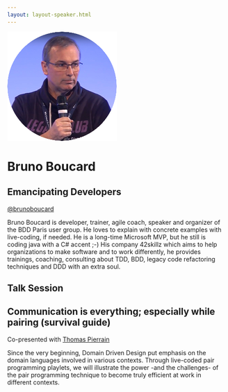 ```yaml
---
layout: layout-speaker.html
---
```


<div class="container section featured-speaker">
  <div class="row">
    <div class="col-xs-12 col-sm-2 img-container">
      <img class="speaker-page-img" src="../img/speakers/Bruno-Boucard-ON.png">
    </div>
    <div class="col-xs-12 col-sm-10 copy-container">
      <h1 class="speaker-header">Bruno Boucard</h1>
      <h2 class="speaker-subtitle">Emancipating Developers</h2>
      <p class="copy"><a class="speaker-handle" href="https://twitter.com/brunoboucard" target="_blank">@brunoboucard</a></p>
      <p class="copy">Bruno Boucard is developer, trainer, agile coach, speaker and organizer of the BDD Paris user group. He loves to explain with concrete examples with live-coding, if needed. He is a long-time Microsoft MVP, but he still is coding java with a C# accent ;-) His company 42skillz which aims to help organizations to make software and to work differently, he provides trainings, coaching, consulting about TDD, BDD, legacy code refactoring techniques and DDD with an extra soul.</p>
      <h2 class="speaker-subheader">Talk Session</h2>
      <h2 class="speaker-subheader gold">Communication is everything; especially while pairing (survival guide)</h2>
      <p class="copy">Co-presented with <a href="speakers/thomas-pierrain.html">Thomas Pierrain</a></p>
      <p class="copy">Since the very beginning, Domain Driven Design put emphasis on the domain languages involved in various contexts. Through live-coded pair programming playlets, we will illustrate the power -and the challenges- of the pair programming technique to become truly efficient at work in different contexts.</p>
      <!--<a class="btn" href="https://ti.to/explore-ddd-conference/2017">Buy Tickets</a>-->
    </div>
  </div>
</div>